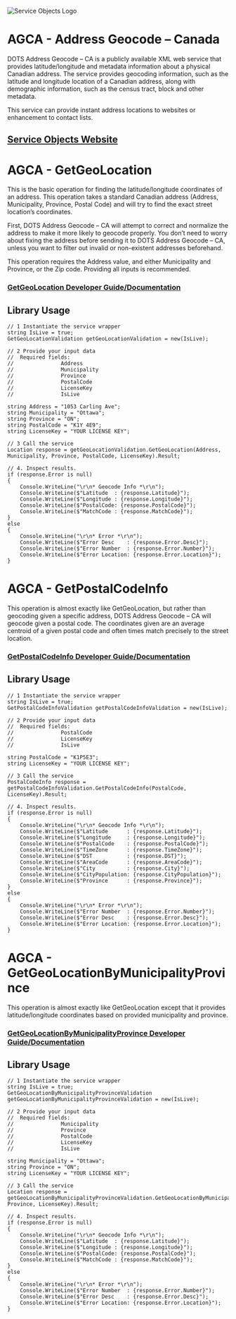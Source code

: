﻿![Service Objects Logo](https://www.serviceobjects.com/wp-content/uploads/2021/05/SO-Logo-with-TM.gif "Service Objects Logo")

# AGCA - Address Geocode – Canada 

DOTS Address Geocode – CA is a publicly available XML web service that provides latitude/longitude and metadata information about a physical Canadian address. The service provides geocoding information, such as the latitude and longitude location of a Canadian address, along with demographic information, such as the census tract, block and other metadata.

This service can provide instant address locations to websites or enhancement to contact lists.

## [Service Objects Website](https://serviceobjects.com)

# AGCA - GetGeoLocation

This is the basic operation for finding the latitude/longitude coordinates of an address. This operation takes a standard Canadian address (Address, Municipality, Province, Postal Code) and will try to find the exact street location’s coordinates. 

First, DOTS Address Geocode – CA will attempt to correct and normalize the address to make it more likely to geocode properly. You don’t need to worry about fixing the address before sending it to DOTS Address Geocode – CA, unless you want to filter out invalid or non-existent addresses beforehand.

This operation requires the Address value, and either Municipality and Province, or the Zip code. Providing all inputs is recommended.

### [GetGeoLocation Developer Guide/Documentation](https://www.serviceobjects.com/docs/dots-address-geocode-canada/agca-operations/agca-getgeolocation-recommended/)

## Library Usage

```
// 1 Instantiate the service wrapper
string IsLive = true;
GetGeoLocationValidation getGeoLocationValidation = new(IsLive);

// 2 Provide your input data
//  Required fields:
//               Address
//               Municipality 
//               Province
//               PostalCode
//               LicenseKey
//               IsLive

string Address = "1053 Carling Ave";
string Municipality = "Ottawa";
string Province = "ON";
string PostalCode = "K1Y 4E9";
string LicenseKey = "YOUR LICENSE KEY";

// 3 Call the service
Location response = getGeoLocationValidation.GetGeoLocation(Address, Municipality, Province, PostalCode, LicenseKey).Result;

// 4. Inspect results.
if (response.Error is null)
{
    Console.WriteLine("\r\n* Geocode Info *\r\n");
    Console.WriteLine($"Latitude  : {response.Latitude}");
    Console.WriteLine($"Longitude : {response.Longitude}");
    Console.WriteLine($"PostalCode: {response.PostalCode}");
    Console.WriteLine($"MatchCode : {response.MatchCode}");
}
else
{
    Console.WriteLine("\r\n* Error *\r\n");
    Console.WriteLine($"Error Desc    : {response.Error.Desc}");
    Console.WriteLine($"Error Number  : {response.Error.Number}");
    Console.WriteLine($"Error Location: {response.Error.Location}");
}
```

# AGCA - GetPostalCodeInfo 

This operation is almost exactly like GetGeoLocation, but rather than geocoding given a specific address, DOTS Address Geocode – CA will geocode given a postal code. The coordinates given are an average centroid of a given postal code and often times match precisely to the street location.

### [GetPostalCodeInfo  Developer Guide/Documentation](https://www.serviceobjects.com/docs/dots-address-geocode-canada/agca-operations/agca-getpostalcodeinfo/)

## Library Usage

```
// 1 Instantiate the service wrapper
string IsLive = true;
GetPostalCodeInfoValidation getPostalCodeInfoValidation = new(IsLive);

// 2 Provide your input data
//  Required fields:
//               PostalCode
//               LicenseKey
//               IsLive

string PostalCode = "K1P5E3";
string LicenseKey = "YOUR LICENSE KEY";

// 3 Call the service
PostalCodeInfo response = getPostalCodeInfoValidation.GetPostalCodeInfo(PostalCode, LicenseKey).Result;

// 4. Inspect results.
if (response.Error is null)
{
    Console.WriteLine("\r\n* Geocode Info *\r\n");
    Console.WriteLine($"Latitude      : {response.Latitude}");
    Console.WriteLine($"Longitude     : {response.Longitude}");
    Console.WriteLine($"PostalCode    : {response.PostalCode}");
    Console.WriteLine($"TimeZone      : {response.TimeZone}");
    Console.WriteLine($"DST           : {response.DST}");
    Console.WriteLine($"AreaCode      : {response.AreaCode}");
    Console.WriteLine($"City          : {response.City}");
    Console.WriteLine($"CityPopulation: {response.CityPopulation}");
    Console.WriteLine($"Province      : {response.Province}");
}
else
{
    Console.WriteLine("\r\n* Error *\r\n");
    Console.WriteLine($"Error Number  : {response.Error.Number}");
    Console.WriteLine($"Error Desc    : {response.Error.Desc}");
    Console.WriteLine($"Error Location: {response.Error.Location}");
}
```

# AGCA - GetGeoLocationByMunicipalityProvince

This operation is almost exactly like GetGeoLocation except that it provides latitude/longitude coordinates based on provided municipality and province.

### [GetGeoLocationByMunicipalityProvince Developer Guide/Documentation](https://www.serviceobjects.com/docs/dots-address-geocode-canada/agca-operations/agca-getgeolocationbymunicipalityprovince/)

## Library Usage

```
// 1 Instantiate the service wrapper
string IsLive = true;
GetGeoLocationByMunicipalityProvinceValidation getGeoLocationByMunicipalityProvinceValidation = new(IsLive);

// 2 Provide your input data
//  Required fields:
//               Municipality 
//               Province
//               PostalCode
//               LicenseKey
//               IsLive

string Municipality = "Ottawa";
string Province = "ON";
string LicenseKey = "YOUR LICENSE KEY";

// 3 Call the service
Location response = getGeoLocationByMunicipalityProvinceValidation.GetGeoLocationByMunicipalityProvinceidation(Municipality, Province, LicenseKey).Result;

// 4. Inspect results.
if (response.Error is null)
{
    Console.WriteLine("\r\n* Geocode Info *\r\n");
    Console.WriteLine($"Latitude  : {response.Latitude}");
    Console.WriteLine($"Longitude : {response.Longitude}");
    Console.WriteLine($"PostalCode: {response.PostalCode}");
    Console.WriteLine($"MatchCode : {response.MatchCode}");
}
else
{
    Console.WriteLine("\r\n* Error *\r\n");
    Console.WriteLine($"Error Number  : {response.Error.Number}");
    Console.WriteLine($"Error Desc    : {response.Error.Desc}");
    Console.WriteLine($"Error Location: {response.Error.Location}");
}
```
